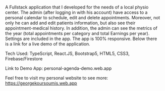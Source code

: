 A Fullstack application that I developed for the needs of a local physio center.
The admin (after logging in with his account) have access to a personal calendar to schedule, edit and delete appointments. 
Moreover, not only he can add and edit patients information, but also see their appointment-medical history. In addition, 
the admin can see the metrics of the year (total appointments per category and total Earnings per year). 
Settings are included in the app. The app is 100% responsive.
Below there is a link for a live demo of the application.

Tech Used: TypeScript, React.JS, Bootstrap5, HTML5, CSS3, Firebase/Firestore

Link to Demo App: personal-agenda-demo.web.app

Feel free to visit my personal website to see more: https://georgekoursoumis.web.app
